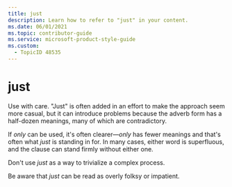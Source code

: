 ```yaml
---
title: just
description: Learn how to refer to "just" in your content.
ms.date: 06/01/2021
ms.topic: contributor-guide
ms.service: microsoft-product-style-guide
ms.custom:
  - TopicID 48535
---
```



# just

Use with care. "Just" is often added in an effort to make the approach seem more casual, but it can introduce problems because the adverb form has a half-dozen meanings, many of which are contradictory.

If *only* can be used, it's often clearer—*only* has fewer meanings and that's often what *just* is standing in for. In many cases, either word is superfluous, and the clause can stand firmly without either one.

Don't use *just* as a way to trivialize a complex process.

Be aware that *just* can be read as overly folksy or impatient.